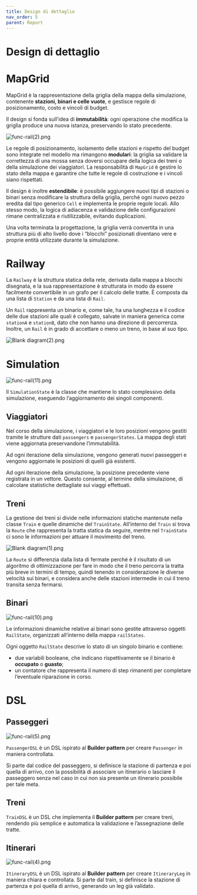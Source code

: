 ```yaml
---
title: Design di dettaglio
nav_order: 5
parent: Report
---
```

# Design di dettaglio

# MapGrid

MapGrid è la rappresentazione della griglia della mappa della simulazione, contenente **stazioni, binari e celle vuote**, e gestisce regole di posizionamento, costo e vincoli di budget.

Il design si fonda sull’idea di **immutabilità**: ogni operazione che modifica la griglia produce una nuova istanza, preservando lo stato precedente.

![func-rail(2).png](func-rail(2).png)

Le regole di posizionamento, isolamento delle stazioni e rispetto del budget sono integrate nel modello ma rimangono **modulari**: la griglia sa validare la correttezza di una mossa senza doversi occupare della logica dei treni o della simulazione dei viaggiatori. La responsabilità di `MapGrid` è gestire lo stato della mappa e garantire che tutte le regole di costruzione e i vincoli siano rispettati.

Il design è inoltre **estendibile**: è possibile aggiungere nuovi tipi di stazioni o binari senza modificare la struttura della griglia, perché ogni nuovo pezzo eredita dal tipo generico `Cell` e implementa le proprie regole locali. Allo stesso modo, la logica di adiacenza e validazione delle configurazioni rimane centralizzata e riutilizzabile, evitando duplicazioni.

Una volta terminata la progettazione, la griglia verrà convertita in una struttura più di alto livello dove i “blocchi” posizionati diventano vere e proprie entità utilizzate durante la simulazione.

# Railway

La `Railway` è la struttura statica della rete, derivata dalla mappa a blocchi disegnata, e la sua rappresentazione è strutturata in modo da essere facilmente convertibile in un grafo per il calcolo delle tratte. È composta da una lista di `Station` e da una lista di `Rail`. 

Un `Rail` rappresenta un binario e, come tale, ha una lunghezza e il codice delle due stazioni alle quali è collegato, salvate in maniera generica come `stationA` e `stationB`, dato che non hanno una direzione di percorrenza. Inoltre, un `Rail` è in grado di accettare o meno un treno, in base al suo tipo.

![Blank diagram(2).png](Blank_diagram(2).png)

# Simulation

![func-rail(11).png](96a8ff95-620f-4426-a5fe-3e5cdbfcaeea.png)

Il `SimulationState` è la classe che mantiene lo stato complessivo della simulazione, eseguendo l’aggiornamento dei singoli componenti. 

## Viaggiatori

Nel corso della simulazione, i viaggiatori e le loro posizioni vengono gestiti tramite le strutture dati `passengers` e `passengerStates`. La mappa degli stati viene aggiornata preservandone l’immutabilità.

Ad ogni iterazione della simulazione, vengono generati nuovi passeggeri e vengono aggiornate le posizioni di quelli già esistenti.

Ad ogni iterazione della simulazione, la posizione precedente viene registrata in un vettore. Questo consente, al termine della simulazione, di calcolare statistiche dettagliate sui viaggi effettuati.

## Treni

La gestione dei treni si divide nelle informazioni statiche mantenute nella classe `Train` e quelle dinamiche del `TrainState`. All’interno del `Train` si trova la `Route` che rappresenta la tratta statica da seguire, mentre nel `TrainState` ci sono le informazioni per attuare il movimento del treno.

![Blank diagram(1).png](e6896bde-11d1-4abb-96e8-145dcf6af7dc.png)

La `Route` si differenzia dalla lista di fermate perché è il risultato di un algoritmo di ottimizzazione per fare in modo che il treno percorra la tratta più breve in termini di tempo, quindi tenendo in considerazione le diverse velocità sui binari, e considera anche delle stazioni intermedie in cui il treno transita senza fermarsi. 

## Binari

![func-rail(10).png](f4116806-b4b8-44a7-9578-0b8b0ee2bfd2.png)

Le informazioni dinamiche relative ai binari sono gestite attraverso oggetti `RailState`, organizzati all’interno della mappa `railStates`.

Ogni oggetto `RailState` descrive lo stato di un singolo binario e contiene:

- due variabili booleane, che indicano rispettivamente se il binario è **occupato** o **guasto**;
- un contatore che rappresenta il numero di step rimanenti per completare l’eventuale riparazione in corso.

# DSL

## Passeggeri

![func-rail(5).png](0ddf8a82-379e-433a-879b-9c1a9a989f44.png)

`PassengerDSL` è un DSL ispirato al **Builder pattern** per creare `Passenger` in maniera controllata.

Si parte dal codice del passeggero, si definisce la stazione di partenza e poi quella di arrivo, con la possibilità di associare un itinerario o lasciare il passeggero senza nel caso in cui non sia presente un itinerario possibile per tale meta.

## Treni

`TrainDSL` è un DSL che implementa il **Builder pattern** per creare treni, rendendo più semplice e automatica la validazione e l’assegnazione delle tratte.

## Itinerari

![func-rail(4).png](435bf8a0-8524-48ef-8d02-c5cd0ec6790c.png)

`ItineraryDSL` è un DSL ispirato al **Builder** **pattern** per creare `ItineraryLeg` in maniera chiara e controllata. Si parte dal train, si definisce la stazione di partenza e poi quella di arrivo, generando un leg già validato.